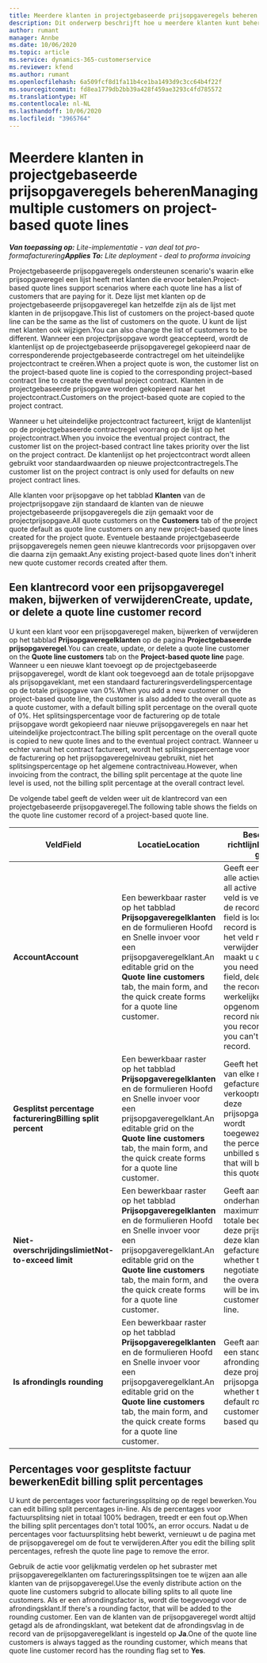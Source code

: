 ```yaml
---
title: Meerdere klanten in projectgebaseerde prijsopgaveregels beheren
description: Dit onderwerp beschrijft hoe u meerdere klanten kunt beheren op projectgebaseerde prijsopgaveregels.
author: rumant
manager: Annbe
ms.date: 10/06/2020
ms.topic: article
ms.service: dynamics-365-customerservice
ms.reviewer: kfend
ms.author: rumant
ms.openlocfilehash: 6a509fcf8d1fa11b4ce1ba1493d9c3cc64b4f22f
ms.sourcegitcommit: fd8ea1779db2bb39a428f459ae3293c4fd785572
ms.translationtype: HT
ms.contentlocale: nl-NL
ms.lasthandoff: 10/06/2020
ms.locfileid: "3965764"
---
```

# <a name="managing-multiple-customers-on-project-based-quote-lines"></a><span data-ttu-id="adaab-103">Meerdere klanten in projectgebaseerde prijsopgaveregels beheren</span><span class="sxs-lookup"><span data-stu-id="adaab-103">Managing multiple customers on project-based quote lines</span></span>

<span data-ttu-id="adaab-104">_**Van toepassing op:** Lite-implementatie - van deal tot pro-formafacturering_</span><span class="sxs-lookup"><span data-stu-id="adaab-104">_**Applies To:** Lite deployment - deal to proforma invoicing_</span></span>

<span data-ttu-id="adaab-105">Projectgebaseerde prijsopgaveregels ondersteunen scenario's waarin elke prijsopgaveregel een lijst heeft met klanten die ervoor betalen.</span><span class="sxs-lookup"><span data-stu-id="adaab-105">Project-based quote lines support scenarios where each quote line has a list of customers that are paying for it.</span></span> <span data-ttu-id="adaab-106">Deze lijst met klanten op de projectgebaseerde prijsopgaveregel kan hetzelfde zijn als de lijst met klanten in de prijsopgave.</span><span class="sxs-lookup"><span data-stu-id="adaab-106">This list of customers on the project-based quote line can be the same as the list of customers on the quote.</span></span> <span data-ttu-id="adaab-107">U kunt de lijst met klanten ook wijzigen.</span><span class="sxs-lookup"><span data-stu-id="adaab-107">You can also change the list of customers to be different.</span></span> <span data-ttu-id="adaab-108">Wanneer een projectprijsopgave wordt geaccepteerd, wordt de klantenlijst op de projectgebaseerde prijsopgaveregel gekopieerd naar de corresponderende projectgebaseerde contractregel om het uiteindelijke projectcontract te creëren.</span><span class="sxs-lookup"><span data-stu-id="adaab-108">When a project quote is won, the customer list on the project-based quote line is copied to the corresponding project–based contract line to create the eventual project contract.</span></span> <span data-ttu-id="adaab-109">Klanten in de projectgebaseerde prijsopgave worden gekopieerd naar het projectcontract.</span><span class="sxs-lookup"><span data-stu-id="adaab-109">Customers on the project-based quote are copied to the project contract.</span></span>

<span data-ttu-id="adaab-110">Wanneer u het uiteindelijke projectcontract factureert, krijgt de klantenlijst op de projectgebaseerde contractregel voorrang op de lijst op het projectcontract.</span><span class="sxs-lookup"><span data-stu-id="adaab-110">When you invoice the eventual project contract, the customer list on the project-based contract line takes priority over the list on the project contract.</span></span> <span data-ttu-id="adaab-111">De klantenlijst op het projectcontract wordt alleen gebruikt voor standaardwaarden op nieuwe projectcontractregels.</span><span class="sxs-lookup"><span data-stu-id="adaab-111">The customer list on the project contract is only used for defaults on new project contract lines.</span></span>

<span data-ttu-id="adaab-112">Alle klanten voor prijsopgave op het tabblad **Klanten** van de projectprijsopgave zijn standaard de klanten van de nieuwe projectgebaseerde prijsopgaveregels die zijn gemaakt voor de projectprijsopgave.</span><span class="sxs-lookup"><span data-stu-id="adaab-112">All quote customers on the **Customers** tab of the project quote default as quote line customers on any new project-based quote lines created for the project quote.</span></span> <span data-ttu-id="adaab-113">Eventuele bestaande projectgebaseerde prijsopgaveregels nemen geen nieuwe klantrecords voor prijsopgaven over die daarna zijn gemaakt.</span><span class="sxs-lookup"><span data-stu-id="adaab-113">Any existing project-based quote lines don't inherit new quote customer records created after them.</span></span>

## <a name="create-update-or-delete-a-quote-line-customer-record"></a><span data-ttu-id="adaab-114">Een klantrecord voor een prijsopgaveregel maken, bijwerken of verwijderen</span><span class="sxs-lookup"><span data-stu-id="adaab-114">Create, update, or delete a quote line customer record</span></span>

<span data-ttu-id="adaab-115">U kunt een klant voor een prijsopgaveregel maken, bijwerken of verwijderen op het tabblad **Prijsopgaveregelklanten** op de pagina **Projectgebaseerde prijsopgaveregel**.</span><span class="sxs-lookup"><span data-stu-id="adaab-115">You can create, update, or delete a quote line customer on the **Quote line customers** tab on the **Project-based quote line** page.</span></span> <span data-ttu-id="adaab-116">Wanneer u een nieuwe klant toevoegt op de projectgebaseerde prijsopgaveregel, wordt de klant ook toegevoegd aan de totale prijsopgave als prijsopgaveklant, met een standaard factureringsverdelingspercentage op de totale prijsopgave van 0%.</span><span class="sxs-lookup"><span data-stu-id="adaab-116">When you add a new customer on the project-based quote line, the customer is also added to the overall quote as a quote customer, with a default billing split percentage on the overall quote of 0%.</span></span> <span data-ttu-id="adaab-117">Het splitsingspercentage voor de facturering op de totale prijsopgave wordt gekopieerd naar nieuwe prijsopgaveregels en naar het uiteindelijke projectcontract.</span><span class="sxs-lookup"><span data-stu-id="adaab-117">The billing split percentage on the overall quote is copied to new quote lines and to the eventual project contract.</span></span> <span data-ttu-id="adaab-118">Wanneer u echter vanuit het contract factureert, wordt het splitsingspercentage voor de facturering op het prijsopgaveregelniveau gebruikt, niet het splitsingspercentage op het algemene contractniveau.</span><span class="sxs-lookup"><span data-stu-id="adaab-118">However, when invoicing from the contract, the billing split percentage at the quote line level is used, not the billing split percentage at the overall contract level.</span></span> 

<span data-ttu-id="adaab-119">De volgende tabel geeft de velden weer uit de klantrecord van een projectgebaseerde prijsopgaveregel.</span><span class="sxs-lookup"><span data-stu-id="adaab-119">The following table shows the fields on the quote line customer record of a project-based quote line.</span></span>

| <span data-ttu-id="adaab-120">Veld</span><span class="sxs-lookup"><span data-stu-id="adaab-120">Field</span></span> | <span data-ttu-id="adaab-121">Locatie</span><span class="sxs-lookup"><span data-stu-id="adaab-121">Location</span></span> | <span data-ttu-id="adaab-122">Beschrijving en richtlijn</span><span class="sxs-lookup"><span data-stu-id="adaab-122">Description and guidance</span></span> | <span data-ttu-id="adaab-123">Downstreamimpact</span><span class="sxs-lookup"><span data-stu-id="adaab-123">Downstream impact</span></span> |
| --- | --- | --- | --- |
| <span data-ttu-id="adaab-124">**Account**</span><span class="sxs-lookup"><span data-stu-id="adaab-124">**Account**</span></span> | <span data-ttu-id="adaab-125">Een bewerkbaar raster op het tabblad **Prijsopgaveregelklanten** en de formulieren Hoofd en Snelle invoer voor een prijsopgaveregelklant.</span><span class="sxs-lookup"><span data-stu-id="adaab-125">An editable grid on the **Quote line customers** tab, the main form, and the quick create forms for a quote line customer.</span></span> | <span data-ttu-id="adaab-126">Geeft een overzicht van alle actieve accounts.</span><span class="sxs-lookup"><span data-stu-id="adaab-126">Lists all active accounts.</span></span> <span data-ttu-id="adaab-127">Dit veld is vergrendeld nadat de record is gemaakt.</span><span class="sxs-lookup"><span data-stu-id="adaab-127">This field is locked after the record is created.</span></span> <span data-ttu-id="adaab-128">Als u het veld moet bijwerken, verwijdert u de record en maakt u deze opnieuw.</span><span class="sxs-lookup"><span data-stu-id="adaab-128">If you need to update the field, delete and recreate the record.</span></span> <span data-ttu-id="adaab-129">Als u werkelijke waarden hebt opgenomen, kunt u de record niet verwijderen.</span><span class="sxs-lookup"><span data-stu-id="adaab-129">If you recorded any actuals, you can't delete the record.</span></span> | <span data-ttu-id="adaab-130">Wanneer u een account kiest uit de hoofdlijst met accounts om toe te voegen, wordt de klant van de prijsopgaveregel ook toegevoegd als klant van een prijsopgave wanneer u deze opslaat.</span><span class="sxs-lookup"><span data-stu-id="adaab-130">When you pick an account from the master list of accounts to add, the quote line customer is also added as a quote customer when you save it.</span></span> <span data-ttu-id="adaab-131">Prijsopgaveregelklanten worden gekopieerd naar de klanten op de projectcontractregel wanneer een prijsopgave wordt geaccepteerd.</span><span class="sxs-lookup"><span data-stu-id="adaab-131">When a quote is won, quote line customers are copied to the project contract line customers.</span></span> |
| <span data-ttu-id="adaab-132">**Gesplitst percentage facturering**</span><span class="sxs-lookup"><span data-stu-id="adaab-132">**Billing split percent**</span></span> | <span data-ttu-id="adaab-133">Een bewerkbaar raster op het tabblad **Prijsopgaveregelklanten** en de formulieren Hoofd en Snelle invoer voor een prijsopgaveregelklant.</span><span class="sxs-lookup"><span data-stu-id="adaab-133">An editable grid on the **Quote line customers** tab, the main form, and the quick create forms for a quote line customer.</span></span> | <span data-ttu-id="adaab-134">Geeft het percentage aan van elke niet-gefactureerde verkooptransactie die aan deze prijsopgaveregelklant wordt toegewezen.</span><span class="sxs-lookup"><span data-stu-id="adaab-134">Represents the percentage of each unbilled sales transaction that will be attributed to this quote line customer.</span></span> | <span data-ttu-id="adaab-135">Wordt gekopieerd naar projectcontractregelklanten.</span><span class="sxs-lookup"><span data-stu-id="adaab-135">Copied over to project contract line customers.</span></span> |
| <span data-ttu-id="adaab-136">**Niet-overschrijdingslimiet**</span><span class="sxs-lookup"><span data-stu-id="adaab-136">**Not-to-exceed limit**</span></span> | <span data-ttu-id="adaab-137">Een bewerkbaar raster op het tabblad **Prijsopgaveregelklanten** en de formulieren Hoofd en Snelle invoer voor een prijsopgaveregelklant.</span><span class="sxs-lookup"><span data-stu-id="adaab-137">An editable grid on the **Quote line customers** tab, the main form, and the quick create forms for a quote line customer.</span></span> | <span data-ttu-id="adaab-138">Geeft aan of er een onderhandelde limiet of maximum is voor het totale bedrag dat voor deze prijsopgaveregel aan deze klant wordt gefactureerd.</span><span class="sxs-lookup"><span data-stu-id="adaab-138">Indicates whether there is a negotiated limit or cap to the overall amount that will be invoiced to this customer for this quoted line.</span></span> | <span data-ttu-id="adaab-139">Wordt gekopieerd naar de klanten op de projectcontractregel wanneer een prijsopgave wordt geaccepteerd.</span><span class="sxs-lookup"><span data-stu-id="adaab-139">Copied over to project contract line customers when a quote is won.</span></span> |
| <span data-ttu-id="adaab-140">**Is afronding**</span><span class="sxs-lookup"><span data-stu-id="adaab-140">**Is rounding**</span></span> | <span data-ttu-id="adaab-141">Een bewerkbaar raster op het tabblad **Prijsopgaveregelklanten** en de formulieren Hoofd en Snelle invoer voor een prijsopgaveregelklant.</span><span class="sxs-lookup"><span data-stu-id="adaab-141">An editable grid on the **Quote line customers** tab, the main form, and the quick create forms for a quote line customer.</span></span> | <span data-ttu-id="adaab-142">Geeft aan of deze klant een standaard afrondingsklant is voor deze projectgebaseerde prijsopgaveregel.</span><span class="sxs-lookup"><span data-stu-id="adaab-142">Indicates whether this customer is a default rounding customer for this project-based quote line.</span></span> | <span data-ttu-id="adaab-143">Wordt gekopieerd naar de klanten op het projectcontract wanneer een prijsopgave wordt geaccepteerd.</span><span class="sxs-lookup"><span data-stu-id="adaab-143">Copied over to project contract customers when a quote is won.</span></span> |

## <a name="edit-billing-split-percentages"></a><span data-ttu-id="adaab-144">Percentages voor gesplitste factuur bewerken</span><span class="sxs-lookup"><span data-stu-id="adaab-144">Edit billing split percentages</span></span>

<span data-ttu-id="adaab-145">U kunt de percentages voor factureringssplitsing op de regel bewerken.</span><span class="sxs-lookup"><span data-stu-id="adaab-145">You can edit billing split percentages in-line.</span></span> <span data-ttu-id="adaab-146">Als de percentages voor factuursplitsing niet in totaal 100% bedragen, treedt er een fout op.</span><span class="sxs-lookup"><span data-stu-id="adaab-146">When the billing split percentages don't total 100%, an error occurs.</span></span> <span data-ttu-id="adaab-147">Nadat u de percentages voor factuursplitsing hebt bewerkt, vernieuwt u de pagina met de prijsopgaveregel om de fout te verwijderen.</span><span class="sxs-lookup"><span data-stu-id="adaab-147">After you edit the billing split percentages, refresh the quote line page to remove the error.</span></span>

<span data-ttu-id="adaab-148">Gebruik de actie voor gelijkmatig verdelen op het subraster met prijsopgaveregelklanten om factureringssplitsingen toe te wijzen aan alle klanten van de prijsopgaveregel.</span><span class="sxs-lookup"><span data-stu-id="adaab-148">Use the evenly distribute action on the quote line customers subgrid to allocate billing splits to all quote line customers.</span></span> <span data-ttu-id="adaab-149">Als er een afrondingsfactor is, wordt die toegevoegd voor de afrondingsklant.</span><span class="sxs-lookup"><span data-stu-id="adaab-149">If there's a rounding factor, that will be added to the rounding customer.</span></span> <span data-ttu-id="adaab-150">Een van de klanten van de prijsopgaveregel wordt altijd getagd als de afrondingsklant, wat betekent dat de afrondingsvlag in de record van de prijsopgaveregelklant is ingesteld op **Ja**.</span><span class="sxs-lookup"><span data-stu-id="adaab-150">One of the quote line customers is always tagged as the rounding customer, which means that quote line customer record has the rounding flag set to **Yes**.</span></span> 
